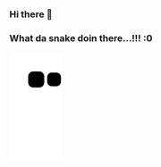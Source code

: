 ### Hi there 👋

<!--
**SadmanSkb55/SadmanSkb55** is a ✨ _special_ ✨ repository because its `README.md` (this file) appears on your GitHub profile.

Here are some ideas to get you started:

- 🔭 I’m currently working on ...
- 🌱 I’m currently learning ...
- 👯 I’m looking to collaborate on ...
- 🤔 I’m looking for help with ...
- 💬 Ask me about ...
- 📫 How to reach me: ...
- 😄 Pronouns: ...
- ⚡ Fun fact: ...
-->
### What da snake doin there...!!! :0
![snake gif](https://github.com/SadmanSkb55/SadmanSkb55/blob/output/github-contribution-grid-snake.svg)
